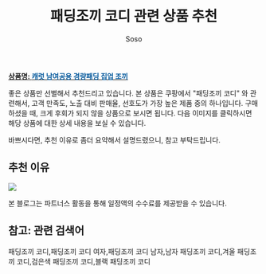 ﻿---
layout: post
title:  "패딩조끼 코디 관련 상품 추천"
author: Soso
categories: [ 디저털/가전 ]
tags: [패딩조끼 코디,패딩조끼 코디 여자,패딩조끼 코디 남자,남자 패딩조끼 코디,겨울 패딩조끼 코디,검은색 패딩조끼 코디,블랙 패딩조끼 코디]
image: https://ads-partners.coupang.com/image1/tIBlXZRyFpa4oKJ2tFo0QSdXnAlwIcF7f6C75QrF7c9orFb_XuHie8TgoJtRbOEytN5aop7S1XtG2bNjCqHCugWDR8o7BHLc9BLwbRHqGiEzExJY1lAyBrGJxWFhyCCJ2dHUo3sftVfQmdE-vtTeUT28aO-NhaPurozF4mgNzqLIdNoxbLur0cYzyN9Z6n5J5u9qhWm7bcbUWDPmF2owBzGaH7Kf638Q556PQslqHxUR4l51UxFVefeTQV3bNTw12zEBteaSSL6cAeeDxiMKL1un 
description: "쿠팡에서 패딩조끼 코디 관련 상품으로 가장 고객 선호도가 높은 제품 중 하나입니다."
---

<a href="https://link.coupang.com/re/AFFSDP?lptag=AF5673682&pageKey=5924645135&itemId=10510535873&vendorItemId=77792176989&traceid=V0-153-c175cb4fb0650c92&requestid=20231116174744720089331178&token=31850C%7CMIXED"><b>상품명: <font color='#01579B'>캐럿 남여공용 경량패딩 집업 조끼</font></b></a>

좋은 상품만 선별해서 추천드리고 있습니다.
본 상품은 쿠팡에서 "패딩조끼 코디" 와 관련해서, 고객 만족도, 노출 대비 판매율, 선호도가 가장 높은 제품 중의 하나입니다.
구매하셨을 때, 크게 후회가 되지 않을 상품으로 보시면 됩니다. 
다음 이미지를 클릭하시면 해당 상품에 대한 상세 내용을 보실 수 있습니다.

바쁘시다면, 추천 이유로 좀더 요약해서 설명드렸으니, 참고 부탁드립니다.

## 추천 이유 

<a href="https://link.coupang.com/re/AFFSDP?lptag=AF5673682&pageKey=5924645135&itemId=10510535873&vendorItemId=77792176989&traceid=V0-153-c175cb4fb0650c92&requestid=20231116174744720089331178&token=31850C%7CMIXED"><img src="https://thumbnail9.coupangcdn.com/thumbnails/remote/q89/image/retail/images/2452755830217554-d19d534b-36a1-4816-970d-613181f6d70b.jpg"></a> 

본 블로그는 파트너스 활동을 통해 일정액의 수수료를 제공받을 수 있습니다.

## 참고: 관련 검색어    
패딩조끼 코디,패딩조끼 코디 여자,패딩조끼 코디 남자,남자 패딩조끼 코디,겨울 패딩조끼 코디,검은색 패딩조끼 코디,블랙 패딩조끼 코디